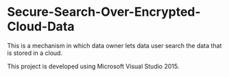 # Secure-Search-Over-Encrypted-Cloud-Data
This is a mechanism in which data owner lets data user search the data that is stored in a cloud.

This project is developed using Microsoft Visual Studio 2015.
